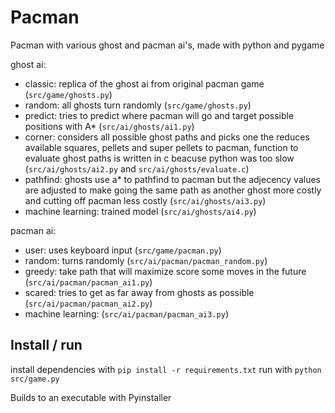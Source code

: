 # Pacman
Pacman with various ghost and pacman ai's, made with python and pygame

ghost ai:
- classic: replica of the ghost ai from original pacman game (`src/game/ghosts.py`)
- random: all ghosts turn randomly (`src/game/ghosts.py`)
- predict: tries to predict where pacman will go and target possible positions with A* (`src/ai/ghosts/ai1.py`)
- corner: considers all possible ghost paths and picks one the reduces available squares, pellets and super pellets to pacman, function to evaluate ghost paths is written in c beacuse python was too slow (`src/ai/ghosts/ai2.py` and `src/ai/ghosts/evaluate.c`)
- pathfind: ghosts use a* to pathfind to pacman but the adjecency values are adjusted to make going the same path as another ghost more costly and cutting off pacman less costly (`src/ai/ghosts/ai3.py`)
- machine learning: trained model (`src/ai/ghosts/ai4.py`)

pacman ai:
- user: uses keyboard input (`src/game/pacman.py`)
- random: turns randomly (`src/ai/pacman/pacman_random.py`)
- greedy: take path that will maximize score some moves in the future (`src/ai/pacman/pacman_ai1.py`)
- scared: tries to get as far away from ghosts as possible (`src/ai/pacman/pacman_ai2.py`)
- machine learning: (`src/ai/pacman/pacman_ai3.py`)

## Install / run
install dependencies with
`pip install -r requirements.txt`
run with
`python src/game.py`

Builds to an executable with Pyinstaller